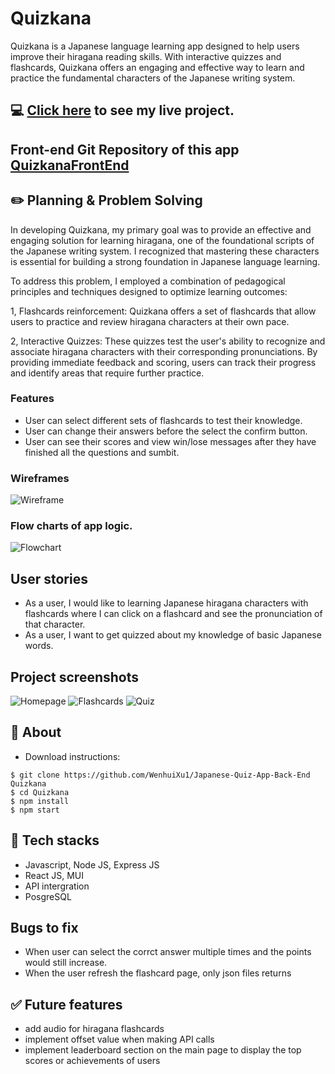 # Quizkana
Quizkana is a Japanese language learning app designed to help users improve their hiragana reading skills. With interactive quizzes and flashcards, Quizkana offers an engaging and effective way to learn and practice the fundamental characters of the Japanese writing system.

## :computer: [Click here](https://japanese-quiz-app.onrender.com/) to see my live project.

## Front-end Git Repository of this app [QuizkanaFrontEnd](https://github.com/WenhuiXu1/Japanese-Quiz-APP)

## :pencil2: Planning & Problem Solving

In developing Quizkana, my primary goal was to provide an effective and engaging solution for learning hiragana, one of the foundational scripts of the Japanese writing system. I recognized that mastering these characters is essential for building a strong foundation in Japanese language learning.

To address this problem, I employed a combination of pedagogical principles and techniques designed to optimize learning outcomes:

1, Flashcards reinforcement: Quizkana offers a set of flashcards that allow users to practice and review hiragana characters at their own pace. 

2, Interactive Quizzes: These quizzes test the user's ability to recognize and associate hiragana characters with their corresponding pronunciations. By providing immediate feedback and scoring, users can track their progress and identify areas that require further practice.

### Features
- User can select different sets of flashcards to test their knowledge.
- User can change their answers before the select the confirm button.
- User can see their scores and view win/lose messages after they have finished all the questions and sumbit.

### Wireframes
![Wireframe](build/Wireframe.png)

### Flow charts of app logic.
![Flowchart](build/QuizAppFlowChat.png)

## User stories
- As a user, I would like to learning Japanese hiragana characters with flashcards where I can click on a flashcard and see the pronunciation of that character.
- As a user, I want to get quizzed about my knowledge of basic Japanese words.

## Project screenshots
![Homepage](build/Homepage.png)
![Flashcards](build/Flashcards.png)
![Quiz](build/Quiz.png)

## :page_facing_up: About
- Download instructions:
```
$ git clone https://github.com/WenhuiXu1/Japanese-Quiz-App-Back-End Quizkana
$ cd Quizkana
$ npm install
$ npm start
```

## :rocket: Tech stacks
- Javascript, Node JS, Express JS
- React JS, MUI
- API intergration
- PosgreSQL

## Bugs to fix
- When user can select the corrct answer multiple times and the points would still increase.
- When the user refresh the flashcard page, only json files returns

## :white_check_mark: Future features
- add audio for hiragana flashcards
- implement offset value when making API calls
- implement leaderboard section on the main page to display the top scores or achievements of users 